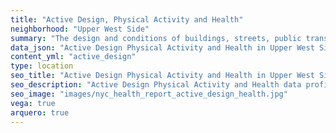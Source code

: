```yaml
---
title: "Active Design, Physical Activity and Health"
neighborhood: "Upper West Side"
summary: "The design and conditions of buildings, streets, public transportation and parks influence physical activity, use of active transportation and other healthy behavior. A neighborhood's features can also impact the safety of its residents."
data_json: "Active Design Physical Activity and Health in Upper West Side"
content_yml: "active_design"
type: location
seo_title: "Active Design Physical Activity and Health in Upper West Side"
seo_description: "Active Design Physical Activity and Health data profile for the Upper West Side neighborhood of NYC."
seo_image: "images/nyc_health_report_active_design_health.jpg"
vega: true
arquero: true
---
```

